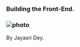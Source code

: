 ### Building the Front-End.

### ![photo]("https://github.com/jayasri2000/jayasri2000.github.io/blob/main/87520538_2764354973655822_5604317973452947456_n.jpg")

By Jayasri Dey.
